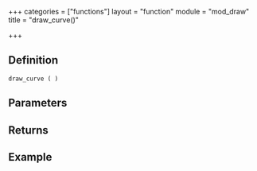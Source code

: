 +++
categories = ["functions"]
layout = "function"
module = "mod_draw"
title = "draw_curve()"

+++

## Definition

    draw_curve ( )

## Parameters

## Returns

## Example
